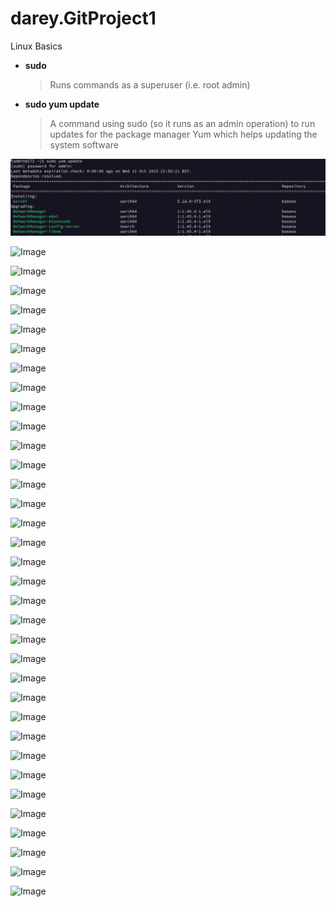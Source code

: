 # darey.GitProject1
Linux Basics

- **sudo**
  > Runs commands as a superuser (i.e. root admin)

- **sudo yum update**
  > A command using sudo (so it runs as an admin operation) to run updates for the package manager Yum which helps updating the system software

![Image](Images/Screenshot%202023-10-11%20at%2022.04.40.png)

![Image](images/Screenshot%2023-10-11%at%22.09.54.png)

![Image](images/Screenshot%2023-10-11%at%22.21.55.png)

![Image](images/Screenshot%2023-10-11%at%22.22.35.png)

![Image](images/Screenshot%2023-10-11%at%22.23.41.png)

![Image](images/Screenshot%2023-10-11%at%22.24.27.png)

![Image](images/Screenshot%2023-10-11%at%22.24.49.png)

![Image](images/Screenshot%2023-10-11%at%22.26.34.png)

![Image](images/Screenshot%2023-10-11%at%22.32.57.png)

![Image](images/Screenshot%2023-10-11%at%22.34.52.png)

![Image](images/Screenshot%2023-10-11%at%22.35.20.png)

![Image](images/Screenshot%2023-10-11%at%22.37.20.png)

![Image](images/Screenshot%2023-10-11%at%22.41.35.png)

![Image](images/Screenshot%2023-10-11%at%23.02.30.png)

![Image](images/Screenshot%2023-10-11%at%23.06.24.png)

![Image](images/Screenshot%2023-10-11%at%23.09.05.png)

![Image](images/Screenshot%2023-10-11%at%23.17.21.png)

![Image](images/Screenshot%2023-10-11%at%23.18.13.png)

![Image](images/Screenshot%2023-10-11%at%23.19.44.png)

![Image](images/Screenshot%2023-10-11%at%23.37.32.png)

![Image](images/Screenshot%2023-10-11%at%23.38.14.png)

![Image](images/Screenshot%2023-10-11%at%23.38.23.png)

![Image](images/Screenshot%2023-10-11%at%23.38.45.png)

![Image](images/Screenshot%2023-10-11%at%23.39.12.png)

![Image](images/Screenshot%2023-10-11%at%23.39.21.png)

![Image](images/Screenshot%2023-10-11%at%23.39.40.png)

![Image](images/Screenshot%2023-10-11%at%23.41.10.png)

![Image](images/Screenshot%2023-10-11%at%23.41.18.png)

![Image](images/Screenshot%2023-10-11%at%23.43.04.png)

![Image](images/Screenshot%2023-10-11%at%23.43.17.png)

![Image](images/Screenshot%2023-10-11%at%23.50.23.png)

![Image](images/Screenshot%2023-10-11%at%23.51.42.png)

![Image](images/Screenshot%2023-10-11%at%23.52.01.png)

![Image](images/Screenshot%2023-10-12%at%00.16.07.png)

![Image](images/Screenshot%2023-10-12%at%00.16.35.png)
